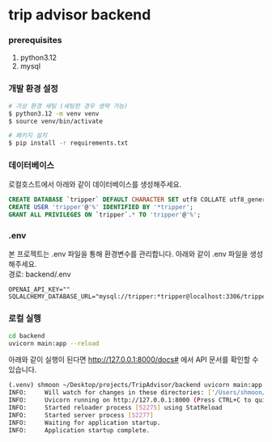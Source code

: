 # trip advisor backend


### prerequisites
1. python3.12
2. mysql


### 개발 환경 설정
```bash
# 가상 환경 세팅 (세팅한 경우 생략 가능)
$ python3.12 -m venv venv
$ source venv/bin/activate

# 패키지 설치
$ pip install -r requirements.txt
```

### 데이터베이스
로컬호스트에서 아래와 같이 데이터베이스를 생성해주세요.

```sql
CREATE DATABASE `tripper` DEFAULT CHARACTER SET utf8 COLLATE utf8_general_ci;
CREATE USER 'tripper'@'%' IDENTIFIED BY '*tripper';
GRANT ALL PRIVILEGES ON `tripper`.* TO 'tripper'@'%';
```


### .env
본 프로젝트는 .env 파일을 통해 환경변수를 관리합니다. 아래와 같이 .env 파일을 생성해주세요.  
경로: backend/.env
```
OPENAI_API_KEY=""
SQLALCHEMY_DATABASE_URL="mysql://tripper:*tripper@localhost:3306/tripper"
```


### 로컬 실행
```bash
cd backend
uvicorn main:app --reload
```

아래와 같이 실행이 된다면 http://127.0.0.1:8000/docs# 에서 API 문서를 확인할 수 있습니다. 
```bash
(.venv) shmoon ~/Desktop/projects/TripAdvisor/backend uvicorn main:app --reload
INFO:     Will watch for changes in these directories: ['/Users/shmoon/Desktop/projects/TripAdvisor/backend']
INFO:     Uvicorn running on http://127.0.0.1:8000 (Press CTRL+C to quit)
INFO:     Started reloader process [52275] using StatReload
INFO:     Started server process [52277]
INFO:     Waiting for application startup.
INFO:     Application startup complete.
```

